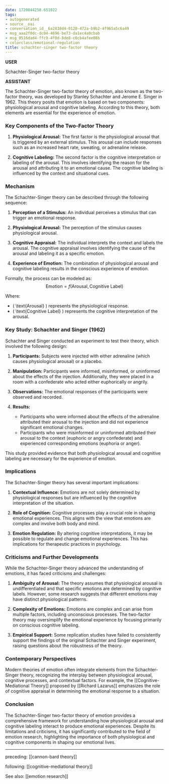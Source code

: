 ```yaml
---
date: 1720844258.651022
tags:
- autogenerated
- source__oai
- conversation_id__6a2838d4-0120-472a-b9b2-4f965a5c6a49
- msg_aaa2f0dc-dc04-4696-be73-da1ec4a0cbab
- msg_0516dad4-ffc9-4f0d-8de8-c6cb4afee08b
- colorclass/emotional-regulation
title: schachter-singer two-factor theory
---
```


**USER**

Schachter-Singer two-factor theory


**ASSISTANT**

The Schachter-Singer two-factor theory of emotion, also known as the two-factor theory, was developed by Stanley Schachter and Jerome E. Singer in 1962. This theory posits that emotion is based on two components: physiological arousal and cognitive labeling. According to this theory, both elements are essential for the experience of emotion.

### Key Components of the Two-Factor Theory

1. **Physiological Arousal:**
   The first factor is the physiological arousal that is triggered by an external stimulus. This arousal can include responses such as an increased heart rate, sweating, or adrenaline release.

2. **Cognitive Labeling:**
   The second factor is the cognitive interpretation or labeling of the arousal. This involves identifying the reason for the arousal and attributing it to an emotional cause. The cognitive labeling is influenced by the context and situational cues.

### Mechanism

The Schachter-Singer theory can be described through the following sequence:

1. **Perception of a Stimulus:**
   An individual perceives a stimulus that can trigger an emotional response.

2. **Physiological Arousal:**
   The perception of the stimulus causes physiological arousal.

3. **Cognitive Appraisal:**
   The individual interprets the context and labels the arousal. The cognitive appraisal involves identifying the cause of the arousal and labeling it as a specific emotion.

4. **Experience of Emotion:**
   The combination of physiological arousal and cognitive labeling results in the conscious experience of emotion.

Formally, the process can be modeled as:
$$
\text{Emotion} = f(\text{Arousal}, \text{Cognitive Label})
$$

Where:
- \( \text{Arousal} \) represents the physiological response.
- \( \text{Cognitive Label} \) represents the cognitive interpretation of the arousal.

### Key Study: Schachter and Singer (1962)

Schachter and Singer conducted an experiment to test their theory, which involved the following design:

1. **Participants:**
   Subjects were injected with either adrenaline (which causes physiological arousal) or a placebo.

2. **Manipulation:**
   Participants were informed, misinformed, or uninformed about the effects of the injection. Additionally, they were placed in a room with a confederate who acted either euphorically or angrily.

3. **Observations:**
   The emotional responses of the participants were observed and recorded.

4. **Results:**
   - Participants who were informed about the effects of the adrenaline attributed their arousal to the injection and did not experience significant emotional changes.
   - Participants who were misinformed or uninformed attributed their arousal to the context (euphoric or angry confederate) and experienced corresponding emotions (euphoria or anger).

This study provided evidence that both physiological arousal and cognitive labeling are necessary for the experience of emotion.

### Implications

The Schachter-Singer theory has several important implications:

1. **Contextual Influence:**
   Emotions are not solely determined by physiological responses but are influenced by the cognitive interpretation of the situation.

2. **Role of Cognition:**
   Cognitive processes play a crucial role in shaping emotional experiences. This aligns with the view that emotions are complex and involve both body and mind.

3. **Emotion Regulation:**
   By altering cognitive interpretations, it may be possible to regulate and change emotional experiences. This has implications for therapeutic practices in psychology.

### Criticisms and Further Developments

While the Schachter-Singer theory advanced the understanding of emotions, it has faced criticisms and challenges:

1. **Ambiguity of Arousal:**
   The theory assumes that physiological arousal is undifferentiated and that specific emotions are determined by cognitive labels. However, some research suggests that different emotions may have distinct physiological patterns.

2. **Complexity of Emotions:**
   Emotions are complex and can arise from multiple factors, including unconscious processes. The two-factor theory may oversimplify the emotional experience by focusing primarily on conscious cognitive labeling.

3. **Empirical Support:**
   Some replication studies have failed to consistently support the findings of the original Schachter and Singer experiment, raising questions about the robustness of the theory.

### Contemporary Perspectives

Modern theories of emotion often integrate elements from the Schachter-Singer theory, recognizing the interplay between physiological arousal, cognitive processes, and contextual factors. For example, the [[Cognitive-Mediational Theory]] proposed by [[Richard Lazarus]] emphasizes the role of cognitive appraisal in determining the emotional response to a situation.

### Conclusion

The Schachter-Singer two-factor theory of emotion provides a comprehensive framework for understanding how physiological arousal and cognitive labeling interact to produce emotional experiences. Despite its limitations and criticisms, it has significantly contributed to the field of emotion research, highlighting the importance of both physiological and cognitive components in shaping our emotional lives.


---

preceding: [[cannon-bard theory]]  


following: [[cognitive-mediational theory]]

See also: [[emotion research]]